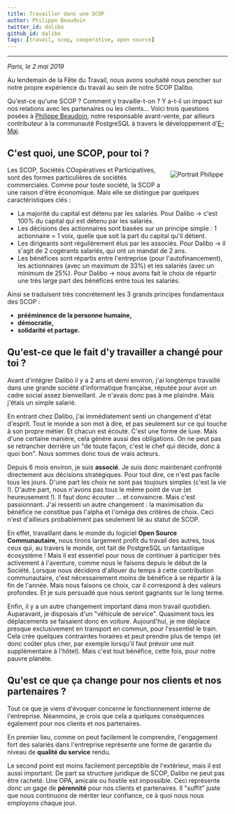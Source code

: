 ```yaml
---
title: Travailler dans une SCOP
author: Philippe Beaudoin
twitter_id: dalibo
github_id: dalibo
tags: [travail, scop, coopérative, open source]
---
```


---

*Paris, le 2 mai 2019*

Au lendemain de la Fête du Travail, nous avons souhaité nous pencher sur notre propre expérience du travail au sein de 
notre SCOP Dalibo.

Qu'est-ce qu'une SCOP ? Comment y travaille-t-on ? Y a-t-il un impact sur nos relations avec les 
partenaires ou les clients... Voici trois questions posées à [Philippe Beaudoin](https://www.linkedin.com/in/philippe-beaudoin-675160139/), notre responsable avant-vente, par ailleurs contributeur à la communauté PostgreSQL à travers le développement d'[E-Maj](http://blog.dalibo.com/2019/04/02/sortie_de_E-Maj_3.0.html).


<!--MORE-->   
   
## C'est quoi, une SCOP, pour toi ?

<img src="{{ '/img/portrait_philippe_small.jpg' | relative_url }}" alt="Portrait Philippe" style="float: right; padding:10px;">

Les SCOP, Sociétés COopératives et Participatives, sont des formes particulières de sociétés commerciales.
Comme pour toute société, la SCOP a une raison d'être économique. Mais elle se distingue par quelques caractéristiques clés :
- La majorité du capital est détenu par les salariés. Pour Dalibo → c'est 100% du capital qui est détenu par les salariés.
- Les décisions des actionnaires sont basées sur un principe simple : 1 actionnaire = 1 voix, quelle que soit la part du 
capital qu'il détient.
- Les dirigeants sont régulièrement élus par les associés. Pour Dalibo → il s'agit de 2 cogérants salariés, qui ont un mandat de 2 ans.
- Les bénéfices sont répartis entre l'entreprise (pour l'autofinancement), les actionnaires (avec un maximum de 33%) 
et les salariés (avec un minimum de 25%). Pour Dalibo → nous avons fait le choix de répartir une très large part des bénéfices entre tous les salariés.

Ainsi se traduisent très concrètement les 3 grands principes fondamentaux des SCOP : 
 * **prééminence de la personne humaine,** 
 * **démocratie,**
 * **solidarité et partage.**

## Qu'est-ce que le fait d'y travailler a changé pour toi ?

Avant d'intégrer Dalibo il y a 2 ans et demi environ, j'ai longtemps travaillé dans une grande société d'informatique française, réputée pour avoir un cadre social assez bienveillant. Je n'avais donc pas à me plaindre. Mais j'étais un simple salarié.

En entrant chez Dalibo, j'ai immédiatement senti un changement d'état d'esprit. Tout le monde a son mot à dire, 
et pas seulement sur ce qui touche à son propre métier. Et chacun est écouté. C'est une forme de luxe.
Mais d'une certaine manière, cela génère aussi des obligations. On ne peut pas se retrancher derrière un 
"de toute façon, c'est le chef qui décide, donc à quoi bon". Nous sommes donc tous de vrais acteurs.

Depuis 6 mois environ, je suis **associé**. Je suis donc maintenant confronté directement aux décisions stratégiques. 
Pour tout dire, ce n'est pas facile tous les jours. 
D'une part les choix ne sont pas toujours simples (c'est la vie !). 
D'autre part, nous n'avons pas tous le même point de vue (et heureusement !). Il faut donc écouter ... et convaincre. 
Mais c'est passionnant.
J'ai ressenti un autre changement : la maximisation du bénéfice ne constitue pas l'alpha et l'oméga des critères de choix.
Ceci n'est d'ailleurs probablement pas seulement lié au statut de SCOP.

En effet, travaillant dans le monde du logiciel **Open Source Communautaire**, nous tirons largement profit du travail 
des autres, tous ceux qui, au travers le monde, ont fait de PostgreSQL un fantastique écosystème ! 
Mais il est essentiel pour nous de continuer à participer très activement à l'aventure, comme nous le faisons depuis le début de la Société. 
Lorsque nous décidons d'allouer du temps à cette contribution communautaire, c'est nécessairement moins de bénéfice
à se répartir à la fin de l'année. Mais nous faisons ce choix, car il correspond à des valeurs profondes.
Et je suis persuadé que nous seront gagnants sur le long terme.

Enfin, il y a un autre changement important dans mon travail quotidien. Auparavant, je disposais d'un "véhicule de service". Quasiment tous les déplacements se faisaient donc en voiture. Aujourd'hui, je me déplace presque exclusivement en transport en commun, pour l'essentiel le train. Cela crée quelques contraintes horaires et peut prendre plus de temps (et donc coûter plus cher, par exemple lorsqu'il faut prévoir une nuit supplémentaire à l'hôtel). Mais c'est tout bénéfice, cette fois, pour notre pauvre planète.

## Qu'est ce que ça change pour nos clients et nos partenaires ?

Tout ce que je viens d'évoquer concerne le fonctionnement interne de l'entreprise. Néanmoins, je crois que cela a quelques conséquences également pour nos clients et nos partenaires.

En premier lieu, comme on peut facilement le comprendre, l'engagement fort des salariés dans l'entreprise représente une
forme de garantie du niveau de **qualité du service** rendu.

Le second point est moins facilement perceptible de l'extérieur, mais il est aussi important.
De part sa structure juridique de SCOP, Dalibo ne peut pas être racheté. Une OPA, amicale ou hostile est impossible.
Ceci représente donc un gage de **pérennité** pour nos clients et partenaires. Il "suffit" juste que nous continuons de mériter leur confiance, ce à quoi nous nous employons chaque jour.
